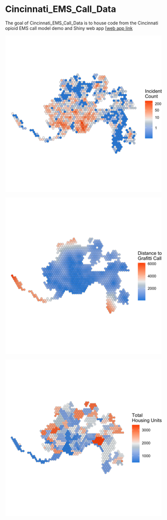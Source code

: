 
# Cincinnati_EMS_Call_Data

<!-- badges: start -->
<!-- badges: end -->

The goal of Cincinnati_EMS_Call_Data is to house code from the Cincinnati opioid EMS call model demo and Shiny web app [[web app link](https://matthew-harris.shinyapps.io/Cincinnati-Opioid-Calls/)

![Opioid Webapp Screenshot](/countopioid.png?raw=true "Opioid Webapp Screenshot")

![Graffiti Feature](/graffiti.nn.png?raw=true "Grafitti Feature")

![Total Rental Units Feature](/TotalUnit.png?raw=true "Total Unit Feature")